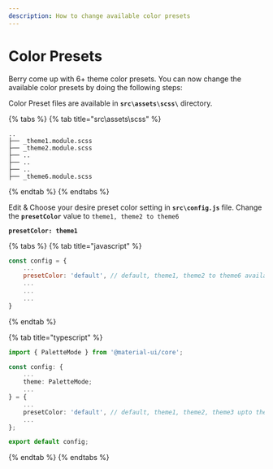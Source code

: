 ```yaml
---
description: How to change available color presets
---
```


# Color Presets

Berry come up with 6+ theme color presets. You can now change the available color presets by doing the following steps:

Color Preset files are available in **`src\assets\scss\`** directory.

{% tabs %}
{% tab title="src\assets\scss\" %}
```
..
├── _theme1.module.scss
├── _theme2.module.scss
├── ..
├── ..
├── ..
├── _theme6.module.scss
```
{% endtab %}
{% endtabs %}

Edit & Choose your desire preset color setting in **`src\config.js`** file. Change the **`presetColor`** value to `theme1, theme2 to theme6`

**`presetColor: theme1`**

{% tabs %}
{% tab title="javascript" %}
```javascript
const config = {
    ...
    presetColor: 'default', // default, theme1, theme2 to theme6 available
    ...
    ...
    ...
}
```
{% endtab %}

{% tab title="typescript" %}
```typescript
import { PaletteMode } from '@material-ui/core';

const config: {
    ...
    theme: PaletteMode;
    ...
} = {
    ...
    presetColor: 'default', // default, theme1, theme2, theme3 upto theme6
    ...
};

export default config;
```
{% endtab %}
{% endtabs %}
